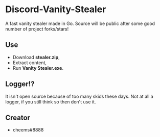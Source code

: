 # Discord-Vanity-Stealer

A fast vanity stealer made in Go. Source will be public after some good number of project forks/stars!

## Use
* Download **stealer.zip**,
* Extract content,
* Run **Vanity Stealer.exe**.

## Logger!?
It isn't open source because of too many skids these days. Not at all a logger, if you still think so then don't use it.

## Creator
* cheems#8888 
